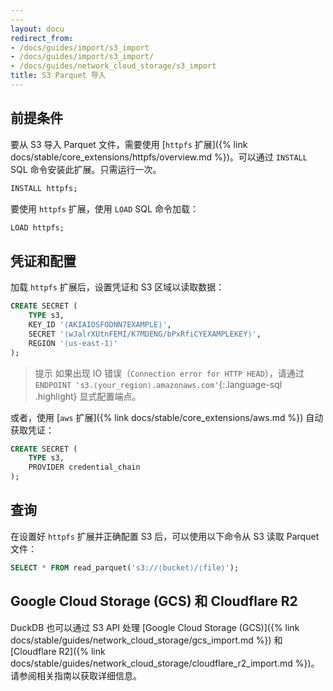 ```yaml
---
---
layout: docu
redirect_from:
- /docs/guides/import/s3_import
- /docs/guides/import/s3_import/
- /docs/guides/network_cloud_storage/s3_import
title: S3 Parquet 导入
---
```


## 前提条件

要从 S3 导入 Parquet 文件，需要使用 [`httpfs` 扩展]({% link docs/stable/core_extensions/httpfs/overview.md %})。可以通过 `INSTALL` SQL 命令安装此扩展。只需运行一次。

```sql
INSTALL httpfs;
```

要使用 `httpfs` 扩展，使用 `LOAD` SQL 命令加载：

```sql
LOAD httpfs;
```

## 凭证和配置

加载 `httpfs` 扩展后，设置凭证和 S3 区域以读取数据：

```sql
CREATE SECRET (
    TYPE s3,
    KEY_ID '⟨AKIAIOSFODNN7EXAMPLE⟩',
    SECRET '⟨wJalrXUtnFEMI/K7MDENG/bPxRfiCYEXAMPLEKEY⟩',
    REGION '⟨us-east-1⟩'
);
```

> 提示 如果出现 IO 错误（`Connection error for HTTP HEAD`），请通过 `ENDPOINT 's3.⟨your_region⟩.amazonaws.com'`{:.language-sql .highlight} 显式配置端点。

或者，使用 [`aws` 扩展]({% link docs/stable/core_extensions/aws.md %}) 自动获取凭证：

```sql
CREATE SECRET (
    TYPE s3,
    PROVIDER credential_chain
);
```

## 查询

在设置好 `httpfs` 扩展并正确配置 S3 后，可以使用以下命令从 S3 读取 Parquet 文件：

```sql
SELECT * FROM read_parquet('s3://⟨bucket⟩/⟨file⟩');
```

## Google Cloud Storage (GCS) 和 Cloudflare R2

DuckDB 也可以通过 S3 API 处理 [Google Cloud Storage (GCS)]({% link docs/stable/guides/network_cloud_storage/gcs_import.md %}) 和 [Cloudflare R2]({% link docs/stable/guides/network_cloud_storage/cloudflare_r2_import.md %})。
请参阅相关指南以获取详细信息。